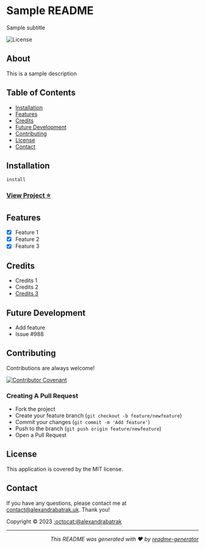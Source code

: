 # Sample README

Sample subtitle

![License](https://img.shields.io/badge/license-MIT-3558AE.svg?labelColor=2F2E32&style=for-the-badge&logo=simple-icons)

## About

This is a sample description

## Table of Contents

- [Installation](#installation)
- [Features](#features)
- [Credits](#credits)
- [Future Development](#future-development)
- [Contributing](#contributing)
- [License](#license)
- [Contact](#contact)

## Installation

```
install
```

### [View Project :star:](https://alexandrabatrak.github.io/readme-generator-sample)

## Features

- [x] Feature 1
- [x] Feature 2
- [x] Feature 3

## Credits

- Credits 1
- Credits 2
- [Credits 3](credits3.link)

## Future Development

- Add feature
- Issue #988

## Contributing

Contributions are always welcome!

[![Contributor Covenant](https://img.shields.io/badge/Contributor%20Covenant-2.1-4baaaa.svg?labelColor=2F2E32&style=for-the-badge&logo=simple-icons)](https://www.contributor-covenant.org/version/2/1/code_of_conduct/)

### Creating A Pull Request

- Fork the project
- Create your feature branch (`git checkout -b feature/newfeature`)
- Commit your changes (`git commit -m 'Add feature'`)
- Push to the branch (`git push origin feature/newfeature`)
- Open a Pull Request

## License

This application is covered by the MIT license.

## Contact

If you have any questions, please contact me at contact@alexandrabatrak.uk. Thank you!

Copyright &copy; 2023 [:octocat:@alexandrabatrak](https://github.com/alexandrabatrak)

<hr><p style="text-align:right; font-style:italic">This README was generated with ❤️ by <a href="https://github.com/alexandrabatrak/readme-generator">readme-generator</a></p>
